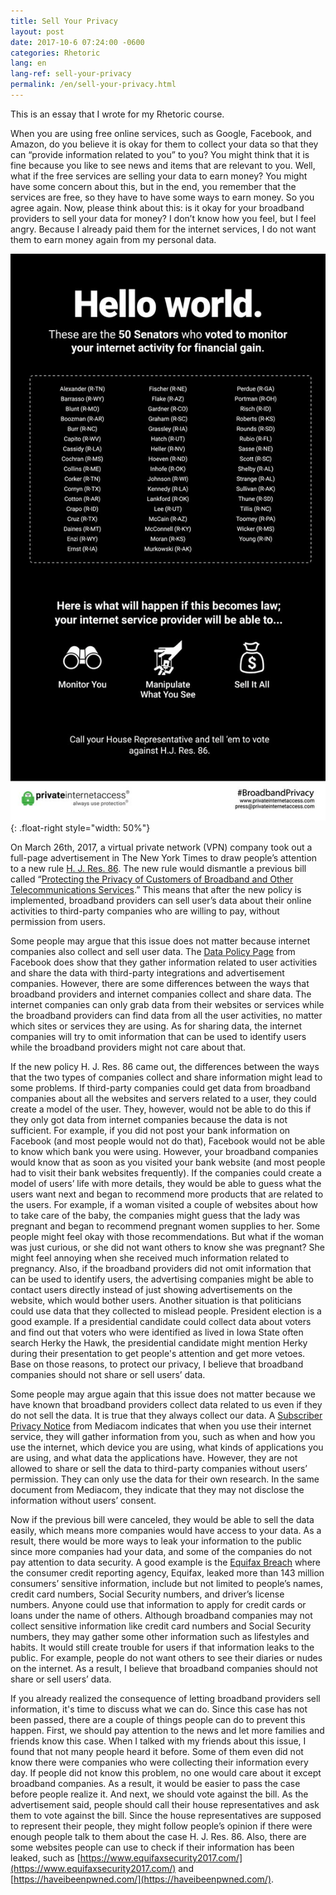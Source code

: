 ```yaml
---
title: Sell Your Privacy
layout: post
date: 2017-10-6 07:24:00 -0600
categories: Rhetoric
lang: en
lang-ref: sell-your-privacy
permalink: /en/sell-your-privacy.html
---
```


This is an essay that I wrote for my Rhetoric course.

When you are using free online services, such as Google, Facebook, and Amazon, do you believe it is okay for them to collect your data so that they can “provide information related to you” to you? You might think that it is fine because you like to see news and items that are relevant to you. Well, what if the free services are selling your data to earn money? You might have some concern about this, but in the end, you remember that the services are free, so they have to have some ways to earn money. So you agree again. Now, please think about this: is it okay for your broadband providers to sell your data for money? I don’t know how you feel, but I feel angry. Because I already paid them for the internet services, I do not want them to earn money again from my personal data.

<!--more-->

![Private Internet Access Advertisement](/assets/201710/PIA-AD.png){: .float-right style="width: 50%"}

On March 26th, 2017, a virtual private network (VPN) company took out a full-page advertisement in The New York Times to draw people’s attention to a new rule [H. J. Res. 86](https://www.congress.gov/bill/115th-congress/house-joint-resolution/86). The new rule would dismantle a previous bill called “[Protecting the Privacy of Customers of Broadband and Other Telecommunications Services](https://www.federalregister.gov/documents/2016/12/02/2016-28006/protecting-the-privacy-of-customers-of-broadband-and-other-telecommunications-services).” This means that after the new policy is implemented, broadband providers can sell user’s data about their online activities to third-party companies who are willing to pay, without permission from users.

Some people may argue that this issue does not matter because internet companies also collect and sell user data. The [Data Policy Page](https://www.facebook.com/about/privacy) from Facebook does show that they gather information related to user activities and share the data with third-party integrations and advertisement companies. However, there are some differences between the ways that broadband providers and internet companies collect and share data. The internet companies can only grab data from their websites or services while the broadband providers can find data from all the user activities, no matter which sites or services they are using. As for sharing data, the internet companies will try to omit information that can be used to identify users while the broadband providers might not care about that.

If the new policy H. J. Res. 86 came out, the differences between the ways that the two types of companies collect and share information might lead to some problems. If third-party companies could get data from broadband companies about all the websites and servers related to a user, they could create a model of the user. They, however, would not be able to do this if they only got data from internet companies because the data is not sufficient. For example, if you did not post your bank information on Facebook (and most people would not do that), Facebook would not be able to know which bank you were using. However, your broadband companies would know that as soon as you visited your bank website (and most people had to visit their bank websites frequently). If the companies could create a model of users’ life with more details, they would be able to guess what the users want next and began to recommend more products that are related to the users. For example, if a woman visited a couple of websites about how to take care of the baby, the companies might guess that the lady was pregnant and began to recommend pregnant women supplies to her. Some people might feel okay with those recommendations. But what if the woman was just curious, or she did not want others to know she was pregnant? She might feel annoying when she received much information related to pregnancy. Also, if the broadband providers did not omit information that can be used to identify users, the advertising companies might be able to contact users directly instead of just showing advertisements on the website, which would bother users. Another situation is that politicians could use data that they collected to mislead people. President election is a good example. If a presidential candidate could collect data about voters and find out that voters who were identified as lived in Iowa State often search Herky the Hawk, the presidential candidate might mention Herky during their presentation to get people's attention and get more vetoes. Base on those reasons, to protect our privacy, I believe that broadband companies should not share or sell users’ data.

Some people may argue again that this issue does not matter because we have known that broadband providers collect data related to us even if they do not sell the data. It is true that they always collect our data. A [Subscriber Privacy Notice](https://mediacomcable.com/assets/pdf/legal/Mediacom-Subscriber-Privacy-Notice.pdf) from Mediacom indicates that when you use their internet service, they will gather information from you, such as when and how you use the internet, which device you are using, what kinds of applications you are using, and what data the applications have. However, they are not allowed to share or sell the data to third-party companies without users’ permission. They can only use the data for their own research. In the same document from Mediacom, they indicate that they may not disclose the information without users’ consent.

Now if the previous bill were canceled, they would be able to sell the data easily, which means more companies would have access to your data. As a result, there would be more ways to leak your information to the public since more companies had your data, and some of the companies do not pay attention to data security. A good example is the [Equifax Breach](https://www.nytimes.com/2017/09/07/business/equifax-cyberattack.html) where the consumer credit reporting agency, Equifax, leaked more than 143 million consumers’ sensitive information, include but not limited to people’s names, credit card numbers, Social Security numbers, and driver’s license numbers. Anyone could use that information to apply for credit cards or loans under the name of others. Although broadband companies may not collect sensitive information like credit card numbers and Social Security numbers, they may gather some other information such as lifestyles and habits. It would still create trouble for users if that information leaks to the public. For example, people do not want others to see their diaries or nudes on the internet. As a result, I believe that broadband companies should not share or sell users’ data.

If you already realized the consequence of letting broadband providers sell information, it's time to discuss what we can do. Since this case has not been passed, there are a couple of things people can do to prevent this happen. First, we should pay attention to the news and let more families and friends know this case. When I talked with my friends about this issue, I found that not many people heard it before. Some of them even did not know there were companies who were collecting their information every day. If people did not know this problem, no one would care about it except broadband companies. As a result, it would be easier to pass the case before people realize it. And next, we should vote against the bill. As the advertisement said, people should call their house representatives and ask them to vote against the bill. Since the house representatives are supposed to represent their people, they might follow people’s opinion if there were enough people talk to them about the case H. J. Res. 86. Also, there are some websites people can use to check if their information has been leaked, such as [https://www.equifaxsecurity2017.com/](https://www.equifaxsecurity2017.com/) and [https://haveibeenpwned.com/](https://haveibeenpwned.com/).